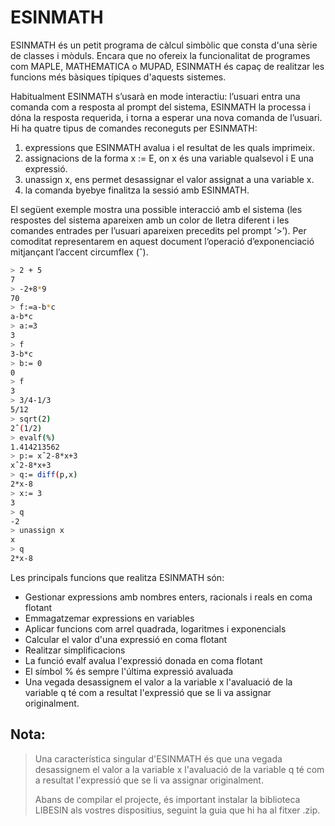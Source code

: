 # ESINMATH
ESINMATH és un petit programa de càlcul simbòlic que consta d'una sèrie de classes i mòduls. Encara que no ofereix la funcionalitat de programes com MAPLE, MATHEMATICA o MUPAD, ESINMATH és capaç de realitzar les funcions més bàsiques típiques d'aquests sistemes.

Habitualment ESINMATH s’usarà en mode interactiu: l’usuari entra una comanda com a resposta al prompt del sistema, ESINMATH la processa i dóna la resposta requerida, i torna a esperar una nova comanda de l’usuari.
Hi ha quatre tipus de comandes reconeguts per ESINMATH:

1. expressions que ESINMATH avalua i el resultat de les quals imprimeix.
2. assignacions de la forma x := E, on x és una variable qualsevol i E una expressió.
3. unassign x, ens permet desassignar el valor assignat a una variable x.
4. la comanda byebye finalitza la sessió amb ESINMATH.

El següent exemple mostra una possible interacció amb el sistema (les respostes del sistema apareixen amb un color de lletra diferent i les comandes entrades per l’usuari apareixen precedits pel prompt ’>’). Per comoditat representarem en aquest document l’operació d’exponenciació mitjançant l’accent circumflex (ˆ).

```bash
> 2 + 5
7
> -2+8*9
70
> f:=a-b*c
a-b*c
> a:=3
3
> f
3-b*c
> b:= 0
0
> f
3
> 3/4-1/3
5/12
> sqrt(2)
2ˆ(1/2)
> evalf(%)
1.414213562
> p:= xˆ2-8*x+3
xˆ2-8*x+3
> q:= diff(p,x)
2*x-8
> x:= 3
3
> q
-2
> unassign x
x
> q
2*x-8
```
Les principals funcions que realitza ESINMATH són:
- Gestionar expressions amb nombres enters, racionals i reals en coma flotant
- Emmagatzemar expressions en variables
- Aplicar funcions com arrel quadrada, logaritmes i exponencials
- Calcular el valor d'una expressió en coma flotant
- Realitzar simplificacions
- La funció evalf avalua l'expressió donada en coma flotant
- El símbol % és sempre l'última expressió avaluada
- Una vegada desassignem el valor a la variable x l'avaluació de la variable q té com a resultat l'expressió que se li va assignar originalment.

## Nota:
> Una característica singular d'ESINMATH és que una vegada desassignem el valor a la variable x l'avaluació de la variable q té com a resultat l'expressió que se li va assignar originalment.
>
> Abans de compilar el projecte, és important instalar la biblioteca LIBESIN als vostres dispositius, seguint la guia que hi ha al fitxer .zip.
